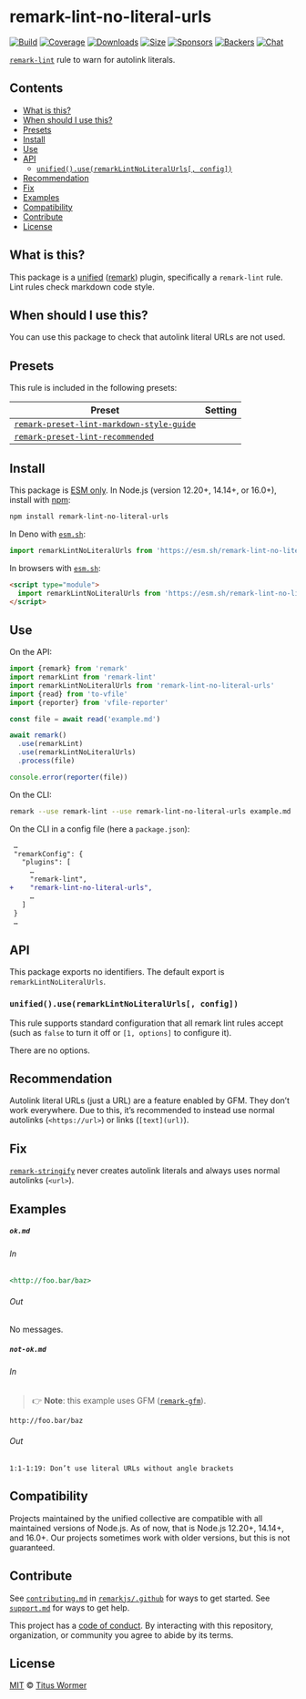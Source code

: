 <!--This file is generated-->

# remark-lint-no-literal-urls

[![Build][build-badge]][build]
[![Coverage][coverage-badge]][coverage]
[![Downloads][downloads-badge]][downloads]
[![Size][size-badge]][size]
[![Sponsors][sponsors-badge]][collective]
[![Backers][backers-badge]][collective]
[![Chat][chat-badge]][chat]

[`remark-lint`][mono] rule to warn for autolink literals.

## Contents

* [What is this?](#what-is-this)
* [When should I use this?](#when-should-i-use-this)
* [Presets](#presets)
* [Install](#install)
* [Use](#use)
* [API](#api)
  * [`unified().use(remarkLintNoLiteralUrls[, config])`](#unifieduseremarklintnoliteralurls-config)
* [Recommendation](#recommendation)
* [Fix](#fix)
* [Examples](#examples)
* [Compatibility](#compatibility)
* [Contribute](#contribute)
* [License](#license)

## What is this?

This package is a [unified][] ([remark][]) plugin, specifically a `remark-lint`
rule.
Lint rules check markdown code style.

## When should I use this?

You can use this package to check that autolink literal URLs are not used.

## Presets

This rule is included in the following presets:

| Preset | Setting |
| - | - |
| [`remark-preset-lint-markdown-style-guide`](https://github.com/remarkjs/remark-lint/tree/main/packages/remark-preset-lint-markdown-style-guide) | |
| [`remark-preset-lint-recommended`](https://github.com/remarkjs/remark-lint/tree/main/packages/remark-preset-lint-recommended) | |

## Install

This package is [ESM only][esm].
In Node.js (version 12.20+, 14.14+, or 16.0+), install with [npm][]:

```sh
npm install remark-lint-no-literal-urls
```

In Deno with [`esm.sh`][esmsh]:

```js
import remarkLintNoLiteralUrls from 'https://esm.sh/remark-lint-no-literal-urls@3'
```

In browsers with [`esm.sh`][esmsh]:

```html
<script type="module">
  import remarkLintNoLiteralUrls from 'https://esm.sh/remark-lint-no-literal-urls@3?bundle'
</script>
```

## Use

On the API:

```js
import {remark} from 'remark'
import remarkLint from 'remark-lint'
import remarkLintNoLiteralUrls from 'remark-lint-no-literal-urls'
import {read} from 'to-vfile'
import {reporter} from 'vfile-reporter'

const file = await read('example.md')

await remark()
  .use(remarkLint)
  .use(remarkLintNoLiteralUrls)
  .process(file)

console.error(reporter(file))
```

On the CLI:

```sh
remark --use remark-lint --use remark-lint-no-literal-urls example.md
```

On the CLI in a config file (here a `package.json`):

```diff
 …
 "remarkConfig": {
   "plugins": [
     …
     "remark-lint",
+    "remark-lint-no-literal-urls",
     …
   ]
 }
 …
```

## API

This package exports no identifiers.
The default export is `remarkLintNoLiteralUrls`.

### `unified().use(remarkLintNoLiteralUrls[, config])`

This rule supports standard configuration that all remark lint rules accept
(such as `false` to turn it off or `[1, options]` to configure it).

There are no options.

## Recommendation

Autolink literal URLs (just a URL) are a feature enabled by GFM.
They don’t work everywhere.
Due to this, it’s recommended to instead use normal autolinks
(`<https://url>`) or links (`[text](url)`).

## Fix

[`remark-stringify`](https://github.com/remarkjs/remark/tree/main/packages/remark-stringify)
never creates autolink literals and always uses normal autolinks (`<url>`).

## Examples

##### `ok.md`

###### In

```markdown
<http://foo.bar/baz>
```

###### Out

No messages.

##### `not-ok.md`

###### In

> 👉 **Note**: this example uses GFM ([`remark-gfm`][gfm]).

```markdown
http://foo.bar/baz
```

###### Out

```text
1:1-1:19: Don’t use literal URLs without angle brackets
```

## Compatibility

Projects maintained by the unified collective are compatible with all maintained
versions of Node.js.
As of now, that is Node.js 12.20+, 14.14+, and 16.0+.
Our projects sometimes work with older versions, but this is not guaranteed.

## Contribute

See [`contributing.md`][contributing] in [`remarkjs/.github`][health] for ways
to get started.
See [`support.md`][support] for ways to get help.

This project has a [code of conduct][coc].
By interacting with this repository, organization, or community you agree to
abide by its terms.

## License

[MIT][license] © [Titus Wormer][author]

[build-badge]: https://github.com/remarkjs/remark-lint/workflows/main/badge.svg

[build]: https://github.com/remarkjs/remark-lint/actions

[coverage-badge]: https://img.shields.io/codecov/c/github/remarkjs/remark-lint.svg

[coverage]: https://codecov.io/github/remarkjs/remark-lint

[downloads-badge]: https://img.shields.io/npm/dm/remark-lint-no-literal-urls.svg

[downloads]: https://www.npmjs.com/package/remark-lint-no-literal-urls

[size-badge]: https://img.shields.io/bundlephobia/minzip/remark-lint-no-literal-urls.svg

[size]: https://bundlephobia.com/result?p=remark-lint-no-literal-urls

[sponsors-badge]: https://opencollective.com/unified/sponsors/badge.svg

[backers-badge]: https://opencollective.com/unified/backers/badge.svg

[collective]: https://opencollective.com/unified

[chat-badge]: https://img.shields.io/badge/chat-discussions-success.svg

[chat]: https://github.com/remarkjs/remark/discussions

[unified]: https://github.com/unifiedjs/unified

[remark]: https://github.com/remarkjs/remark

[mono]: https://github.com/remarkjs/remark-lint

[esm]: https://gist.github.com/sindresorhus/a39789f98801d908bbc7ff3ecc99d99c

[esmsh]: https://esm.sh

[npm]: https://docs.npmjs.com/cli/install

[health]: https://github.com/remarkjs/.github

[contributing]: https://github.com/remarkjs/.github/blob/main/contributing.md

[support]: https://github.com/remarkjs/.github/blob/main/support.md

[coc]: https://github.com/remarkjs/.github/blob/main/code-of-conduct.md

[license]: https://github.com/remarkjs/remark-lint/blob/main/license

[author]: https://wooorm.com

[gfm]: https://github.com/remarkjs/remark-gfm
